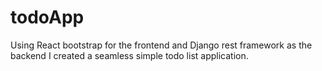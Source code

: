 ﻿# todoApp
Using React bootstrap for the frontend and Django rest framework as the backend I created a seamless simple todo list application.
